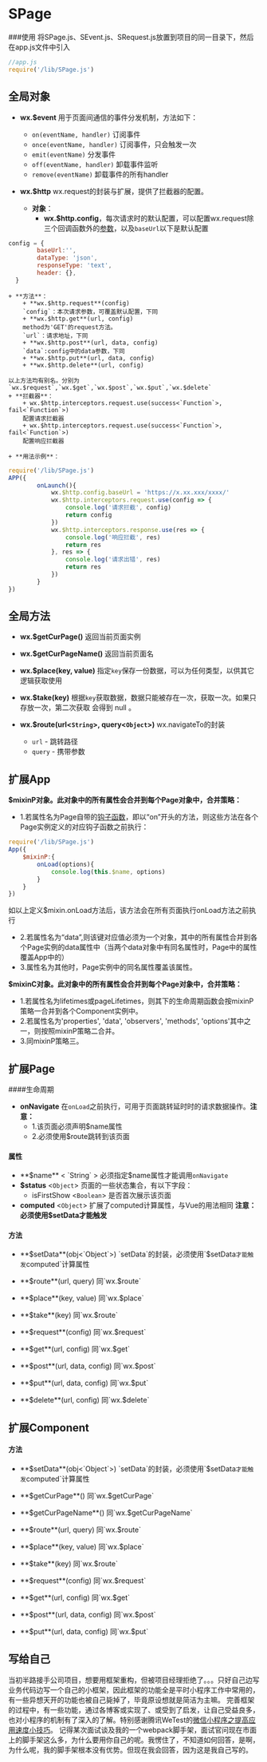 # SPage

###使用
将SPage.js、SEvent.js、SRequest.js放置到项目的同一目录下，然后在app.js文件中引入
```javascript
//app.js
require('/lib/SPage.js')
```
## 全局对象
+ **wx.$event**
用于页面间通信的事件分发机制，方法如下：
	+ `on(eventName, handler)` 订阅事件
	+ `once(eventName, handler)` 订阅事件，只会触发一次
	+ `emit(eventName)` 分发事件
	+ `off(eventName, handler)` 卸载事件监听
	+ `remove(eventName)` 卸载事件的所有handler

+ **wx.$http**
wx.request的封装与扩展，提供了拦截器的配置。
	+ **对象**：
		+ **wx.$http.config**，每次请求时的默认配置，可以配置wx.request除三个回调函数外的[参数](https://developers.weixin.qq.com/miniprogram/dev/api/network/request/wx.request.html)，以及`baseUrl`以下是默认配置
```javascript
config = {
		baseUrl:'',
		dataType: 'json',
		responseType: 'text',
		header: {},
  }
```
	+ **方法**：
		+ **wx.$http.request**(config)
		`config`：本次请求参数，可覆盖默认配置，下同
		+ **wx.$http.get**(url, config) 
		method为'GET'的request方法。
		`url`：请求地址，下同
		+ **wx.$http.post**(url, data, config)
		`data`:config中的data参数，下同
		+ **wx.$http.put**(url, data, config)
		+ **wx.$http.delete**(url, config)
		
	以上方法均有别名。分别为`wx.$request`,`wx.$get`,`wx.$post`,`wx.$put`,`wx.$delete`
	+ **拦截器**：
		+ wx.$http.interceptors.request.use(success<`Function`>, fail<`Function`>)
		配置请求拦截器
		+ wx.$http.interceptors.request.use(success<`Function`>, fail<`Function`>)
		配置响应拦截器
		
	+ **用法示例**：
```javascript
require('/lib/SPage.js')
APP({
		onLaunch(){
			wx.$http.config.baseUrl = 'https://x.xx.xxx/xxxx/'
			wx.$http.interceptors.request.use(config => {
				console.log('请求拦截', config)
				return config
			})
			wx.$http.interceptors.response.use(res => {
				console.log('响应拦截', res)
				return res
			}, res => {
				console.log('请求出错', res)
				return res
			})
		}
})
```

## 全局方法
+ **wx.$getCurPage()**
返回当前页面实例

+ **wx.$getCurPageName()**
返回当前页面名

+ **wx.$place(key, value)**
指定`key`保存一份数据，可以为任何类型，以供其它逻辑获取使用

+ **wx.$take(key)**
根据`key`获取数据，数据只能被存在一次，获取一次。如果只存放一次，第二次获取 会得到 null 。

+ **wx.$route(url<`String`>, query<`Object`>)**
wx.navigateTo的封装
	+ `url` - 跳转路径
	+ `query` - 携带参数

## 扩展App
**$mixinP对象。此对象中的所有属性会合并到每个Page对象中，合并策略：**
* 1.若属性名为Page自带的[钩子函数](https://developers.weixin.qq.com/miniprogram/dev/reference/api/Page.html)，即以“on”开头的方法，则这些方法在各个Page实例定义的对应钩子函数之前执行：
```javascript
require('/lib/SPage.js')
App({
	$mixinP:{
		onLoad(options){
			console.log(this.$name, options)
		}
	}
})
```
如以上定义$mixin.onLoad方法后，该方法会在所有页面执行onLoad方法之前执行
* 2.若属性名为“data”,则该键对应值必须为一个对象，其中的所有属性合并到各个Page实例的data属性中（当两个data对象中有同名属性时，Page中的属性覆盖App中的）
* 3.属性名为其他时，Page实例中的同名属性覆盖该属性。

**$mixinC对象。此对象中的所有属性会合并到每个Page对象中，合并策略：**
* 1.若属性名为lifetimes或pageLifetimes，则其下的生命周期函数会按mixinP策略一合并到各个Component实例中。
* 2.若属性名为'properties', 'data', 'observers', 'methods', 'options'其中之一，则按照mixinP策略二合并。
* 3.同mixinP策略三。

## 扩展Page
####生命周期
+ **onNavigate**
在`onLoad`之前执行，可用于页面跳转延时时的请求数据操作。**注意：**
	+ 1.该页面必须声明$name属性
	+ 2.必须使用$route跳转到该页面

#### 属性
+ **$name** < `String` >
必须指定$name属性才能调用`onNavigate`
+ **$status** <`Object`>
页面的一些状态集合，有以下字段：
	+ isFirstShow <`Boolean`> 是否首次展示该页面
+ **computed** <`Object`>
	扩展了computed计算属性，与Vue的用法相同
	**注意：必须使用$setData才能触发**

#### 方法
+ **$setData**(obj<`Object`>)
`setData`的封装，必须使用`$setData`才能触发`computed`计算属性

+ **$route**(url, query)
同`wx.$route`

+ **$place**(key, value)
同`wx.$place`

+ **$take**(key)
同`wx.$route`

+ **$request**(config)
同`wx.$request`

+ **$get**(url, config)
同`wx.$get`

+ **$post**(url, data, config)
同`wx.$post`

+ **$put**(url, data, config)
同`wx.$put`

+ **$delete**(url, config)
同`wx.$delete`

## 扩展Component
#### 方法
+ **$setData**(obj<`Object`>)
`setData`的封装，必须使用`$setData`才能触发`computed`计算属性

+ **$getCurPage**()
同`wx.$getCurPage`

+ **$getCurPageName**()
同`wx.$getCurPageName`

+ **$route**(url, query)
同`wx.$route`

+ **$place**(key, value)
同`wx.$place`

+ **$take**(key)
同`wx.$route`

+ **$request**(config)
同`wx.$request`

+ **$get**(url, config)
同`wx.$get`

+ **$post**(url, data, config)
同`wx.$post`

+ **$put**(url, data, config)
同`wx.$put`

## 写给自己
当初半路接手公司项目，想要用框架重构，但被项目经理拒绝了。。。只好自己边写业务代码边写一个自己的小框架，因此框架的功能全是平时小程序工作中常用的，有一些异想天开的功能也被自己毙掉了，毕竟原设想就是简洁为主嘛。
完善框架的过程中，有一些功能，通过各博客或实现了、或受到了启发，让自己受益良多，也对小程序的机制有了深入的了解。特别感谢腾讯WeTest的[微信小程序之提高应用速度小技巧](https://wetest.qq.com/lab/view/294.html?from=content_csdnblog)。
记得某次面试谈及我的一个webpack脚手架，面试官问现在市面上的脚手架这么多，为什么要用你自己的呢。我愣住了，不知道如何回答，是啊，为什么呢，我的脚手架根本没有优势。但现在我会回答，因为这是我自己写的。